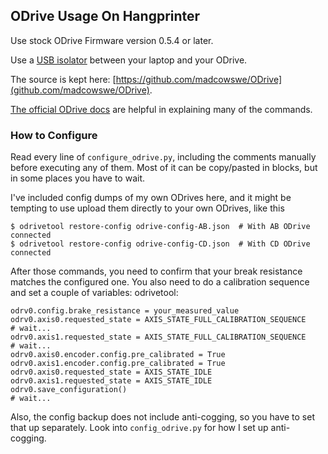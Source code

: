 ## ODrive Usage On Hangprinter

Use stock ODrive Firmware version 0.5.4 or later.

Use a <a href="https://odriverobotics.com/shop/usb-isolator">USB isolator</a> between your laptop and your ODrive.

The source is kept here:
[https://github.com/madcowswe/ODrive](github.com/madcowswe/ODrive).

[The official ODrive docs](https://docs.odriverobotics.com/) are helpful in explaining many of the commands.

### How to Configure

Read every line of `configure_odrive.py`, including the comments manually before executing any of them.
Most of it can be copy/pasted in blocks, but in some places you have to wait.

I've included config dumps of my own ODrives here, and it might be tempting to use upload them directly to your own ODrives, like this

```
$ odrivetool restore-config odrive-config-AB.json  # With AB ODrive connected
$ odrivetool restore-config odrive-config-CD.json  # With CD ODrive connected
```

After those commands, you need to confirm that your break resistance matches the configured one.
You also need to do a calibration sequence and set a couple of variables:
odrivetool:
```
odrv0.config.brake_resistance = your_measured_value
odrv0.axis0.requested_state = AXIS_STATE_FULL_CALIBRATION_SEQUENCE
# wait...
odrv0.axis1.requested_state = AXIS_STATE_FULL_CALIBRATION_SEQUENCE
# wait...
odrv0.axis0.encoder.config.pre_calibrated = True
odrv0.axis1.encoder.config.pre_calibrated = True
odrv0.axis0.requested_state = AXIS_STATE_IDLE
odrv0.axis1.requested_state = AXIS_STATE_IDLE
odrv0.save_configuration()
# wait...
```

Also, the config backup does not include anti-cogging, so you have to set that up separately.
Look into `config_odrive.py` for how I set up anti-cogging.
